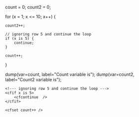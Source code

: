 count = 0;
count2 = 0;

for (x = 1; x <= 10; x++) {
	
	count2++;
	
	// ignoring row 5 and continue the loop
	if (x is 5) {
		continue;
	}

	count++;

}

dump(var=count, label="Count variable is");
dump(var=count2, label="Count2 variable is");


<cfset count = 0 />
	
<cfloop from="1" to="10" index="x">
	
	<!--- ignoring row 5 and continue the loop --->
	<cfif x is 5>
		<cfcontinue  />
	</cfif>
	
	<cfset count++ />
</cfloop>

<cfdump var="#count#" label="Count variable is" abort />

